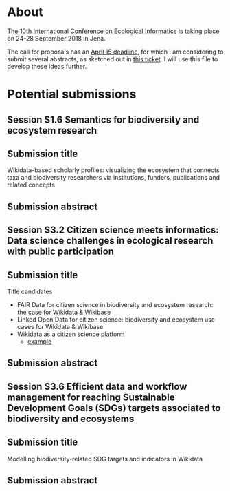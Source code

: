 # About

The [10th International Conference on Ecological Informatics](http://icei2018.uni-jena.de/) is taking place on 24-28 September 2018 in Jena.

The call for proposals has an [April 15 deadline](http://icei2018.uni-jena.de/calls/), for which I am considering to submit several abstracts, as sketched out in [this ticket](https://github.com/Daniel-Mietchen/events/issues/339). I will use this file to develop these ideas further.

# Potential submissions

## Session S1.6 Semantics for biodiversity and ecosystem research

## Submission title

Wikidata-based scholarly profiles: visualizing the ecosystem that connects taxa and biodiversity researchers via institutions, funders, publications and related concepts 

## Submission abstract


## Session S3.2 Citizen science meets informatics: Data science challenges in ecological research with public participation

## Submission title

Title candidates
- FAIR Data for citizen science in biodiversity and ecosystem research: the case for Wikidata & Wikibase
- Linked Open Data for citizen science: biodiversity and ecosystem use cases for Wikidata & Wikibase
- Wikidata as a citizen science platform
  - [example](https://twitter.com/wolfgang8741/status/980932826441928704)

## Submission abstract


## Session S3.6 Efficient data and workflow management for reaching Sustainable Development Goals (SDGs) targets associated to biodiversity and ecosystems

## Submission title

Modelling biodiversity-related SDG targets and indicators in Wikidata

## Submission abstract
